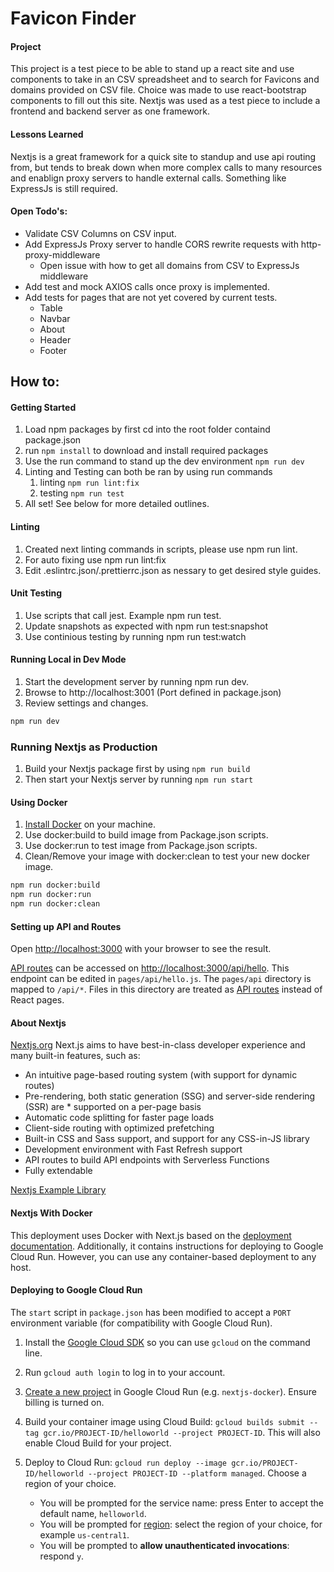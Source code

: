 # Favicon Finder

#### Project

This project is a test piece to be able to stand up a react site and use components to take in an CSV spreadsheet and to search for Favicons and domains provided on CSV file. Choice was made to use react-bootstrap components to fill out this site. Nextjs was used as a test piece to include a frontend and backend server as one framework.

#### Lessons Learned

Nextjs is a great framework for a quick site to standup and use api routing from, but tends to break down when more complex calls to many resources and enablign proxy servers to handle external calls. Something like ExpressJs is still required.

#### Open Todo's:

- Validate CSV Columns on CSV input.
- Add ExpressJs Proxy server to handle CORS rewrite requests with http-proxy-middleware
  - Open issue with how to get all domains from CSV to ExpressJs middleware
- Add test and mock AXIOS calls once proxy is implemented.
- Add tests for pages that are not yet covered by current tests.
  - Table
  - Navbar
  - About
  - Header
  - Footer

## How to:

#### Getting Started

1. Load npm packages by first cd into the root folder containd package.json
2. run `npm install` to download and install required packages
3. Use the run command to stand up the dev environment `npm run dev`
4. Linting and Testing can both be ran by using run commands
   1. linting `npm run lint:fix`
   2. testing `npm run test`
5. All set! See below for more detailed outlines.

#### Linting

1. Created next linting commands in scripts, please use npm run lint.
1. For auto fixing use npm run lint:fix
1. Edit .eslintrc.json/.prettierrc.json as nessary to get desired style guides.

#### Unit Testing

1. Use scripts that call jest. Example npm run test.
1. Update snapshots as expected with npm run test:snapshot
1. Use continious testing by running npm run test:watch

#### Running Local in Dev Mode

1. Start the development server by running npm run dev.
1. Browse to http://localhost:3001 (Port defined in package.json)
1. Review settings and changes.

```bash
npm run dev
```

### Running Nextjs as Production

1. Build your Nextjs package first by using `npm run build`
2. Then start your Nextjs server by running `npm run start`

#### Using Docker

1. [Install Docker](https://docs.docker.com/get-docker/) on your machine.
1. Use docker:build to build image from Package.json scripts.
1. Use docker:run to test image from Package.json scripts.
1. Clean/Remove your image with docker:clean to test your new docker image.

```bash
npm run docker:build
npm run docker:run
npm run docker:clean
```

#### Setting up API and Routes

Open [http://localhost:3000](http://localhost:3000) with your browser to see the result.

[API routes](https://nextjs.org/docs/api-routes/introduction) can be accessed on [http://localhost:3000/api/hello](http://localhost:3000/api/hello). This endpoint can be edited in `pages/api/hello.js`.
The `pages/api` directory is mapped to `/api/*`. Files in this directory are treated as [API routes](https://nextjs.org/docs/api-routes/introduction) instead of React pages.

#### About Nextjs

[Nextjs.org](https://nextjs.org/)
Next.js aims to have best-in-class developer experience and many built-in features, such as:

- An intuitive page-based routing system (with support for dynamic routes)
- Pre-rendering, both static generation (SSG) and server-side rendering (SSR) are \* supported on a per-page basis
- Automatic code splitting for faster page loads
- Client-side routing with optimized prefetching
- Built-in CSS and Sass support, and support for any CSS-in-JS library
- Development environment with Fast Refresh support
- API routes to build API endpoints with Serverless Functions
- Fully extendable

[Nextjs Example Library](https://nextjs.org/examples)

#### Nextjs With Docker

This deployment uses Docker with Next.js based on the [deployment documentation](https://nextjs.org/docs/deployment#docker-image). Additionally, it contains instructions for deploying to Google Cloud Run. However, you can use any container-based deployment to any host.

#### Deploying to Google Cloud Run

The `start` script in `package.json` has been modified to accept a `PORT` environment variable (for compatibility with Google Cloud Run).

1. Install the [Google Cloud SDK](https://cloud.google.com/sdk/docs/install) so you can use `gcloud` on the command line.
1. Run `gcloud auth login` to log in to your account.
1. [Create a new project](https://cloud.google.com/run/docs/quickstarts/build-and-deploy) in Google Cloud Run (e.g. `nextjs-docker`). Ensure billing is turned on.
1. Build your container image using Cloud Build: `gcloud builds submit --tag gcr.io/PROJECT-ID/helloworld --project PROJECT-ID`. This will also enable Cloud Build for your project.
1. Deploy to Cloud Run: `gcloud run deploy --image gcr.io/PROJECT-ID/helloworld --project PROJECT-ID --platform managed`. Choose a region of your choice.

   - You will be prompted for the service name: press Enter to accept the default name, `helloworld`.
   - You will be prompted for [region](https://cloud.google.com/run/docs/quickstarts/build-and-deploy#follow-cloud-run): select the region of your choice, for example `us-central1`.
   - You will be prompted to **allow unauthenticated invocations**: respond `y`.
